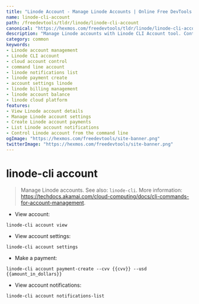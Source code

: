 ```yaml
---
title: "Linode Account - Manage Linode Accounts | Online Free DevTools by Hexmos"
name: linode-cli-account
path: /freedevtools/tldr/linode/linode-cli-account
canonical: "https://hexmos.com/freedevtools/tldr/linode/linode-cli-account/"
description: "Manage Linode accounts with Linode CLI Account tool. Control account settings, make payments, and monitor notifications. Free online tool, no registration required."
category: common
keywords:
- Linode account management
- Linode CLI account
- cloud account control
- command line account
- linode notifications list
- linode payment create
- account settings linode
- linode billing management
- linode account balance
- linode cloud platform
features:
- View Linode account details
- Manage Linode account settings
- Create Linode account payments
- List Linode account notifications
- Control Linode account from the command line
ogImage: "https://hexmos.com/freedevtools/site-banner.png"
twitterImage: "https://hexmos.com/freedevtools/site-banner.png"
---
```


# linode-cli account

> Manage Linode accounts.
> See also: `linode-cli`.
> More information: <https://techdocs.akamai.com/cloud-computing/docs/cli-commands-for-account-management>.

- View account:

`linode-cli account view`

- View account settings:

`linode-cli account settings`

- Make a payment:

`linode-cli account payment-create --cvv {{cvv}} --usd {{amount_in_dollars}}`

- View account notifications:

`linode-cli account notifications-list`
